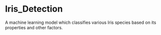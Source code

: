 # Iris_Detection
A machine learning model which classifies various Iris species based on its properties and other factors.
